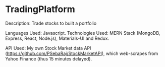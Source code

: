 # TradingPlatform

Description: Trade stocks to built a portfolio

Languages Used: Javascript.
Technologies Used: MERN Stack (MongoDB, Express, React, Node.js), Materials-UI and Redux.

API Used: My own Stock Market data API (https://github.com/PSebaRaj/StockMarketAPI), which web-scrapes from Yahoo Finance (thus 15 minutes delayed).

